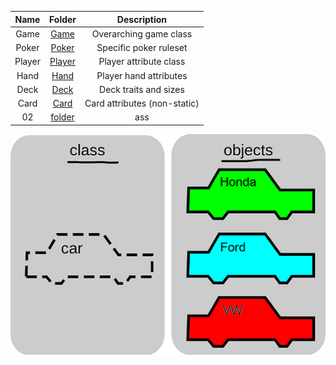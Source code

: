 | Name          | Folder      | Description           |
|:-------------:|:-----------:|:---------------------:|
| Game          | [Game](https://github.com/Landon-Brown1/2143-OOP-Brown/tree/master/Assignments/H02/Game "game class")    |Overarching game class |
| Poker         | [Poker](https://github.com/Landon-Brown1/2143-OOP-Brown/tree/master/Assignments/H02/Poker "poker class")    |Specific poker ruleset |
| Player        | [Player](https://github.com/Landon-Brown1/2143-OOP-Brown/tree/master/Assignments/H02/Player "player class")    |Player attribute class |
| Hand          | [Hand](https://github.com/Landon-Brown1/2143-OOP-Brown/tree/master/Assignments/H02/Hand "hand class")    |Player hand attributes |
| Deck          | [Deck](https://github.com/Landon-Brown1/2143-OOP-Brown/tree/master/Assignments/H02/Deck "deck class")    |Deck traits and sizes |
| Card          | [Card](https://github.com/Landon-Brown1/2143-OOP-Brown/tree/master/Assignments/H02/Card "card class")    |Card attributes (non-static) |
| 02            | [folder](link "classname")    | ass |

![Diagram](https://github.com/Landon-Brown1/2143-OOP-Brown/blob/master/Assignments/H01/Images/Class.png "game structure diagram")
